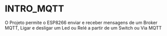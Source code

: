 # INTRO_MQTT
O Projeto permite o ESP8266 enviar e receber mensagens de um Broker MQTT, Ligar e desligar um Led ou Relé a partir de um Switch ou Via MQTT

